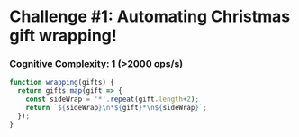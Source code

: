 # Challenge #1: Automating Christmas gift wrapping!

### Cognitive Complexity: 1 (>2000 ops/s)

```js
function wrapping(gifts) {
  return gifts.map(gift => {
    const sideWrap = '*'.repeat(gift.length+2);
    return `${sideWrap}\n*${gift}*\n${sideWrap}`;
  });
}
```
